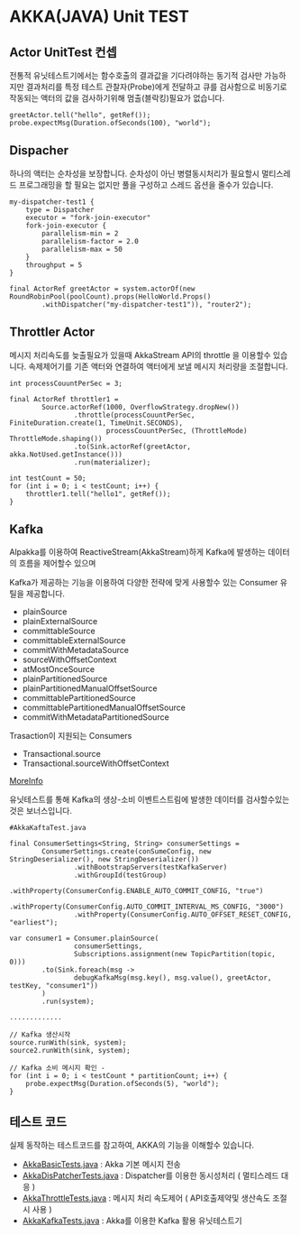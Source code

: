 # AKKA(JAVA) Unit TEST

## Actor UnitTest 컨셉

전통적 유닛테스트기에서는 함수호출의 결과값을 기다려야하는 동기적 검사만 가능하지만
결과처리를 특정 테스트 관찰자(Probe)에게 전달하고 큐를 검사함으로
비동기로 작동되는 액터의 값을 검사하기위해 멈출(블락킹)필요가 없습니다.
    
    greetActor.tell("hello", getRef());
    probe.expectMsg(Duration.ofSeconds(100), "world");

## Dispacher

하나의 액터는 순차성을 보장합니다. 순차성이 아닌 병렬동시처리가 필요할시 
멀티스레드 프로그래밍을 할 필요는 없지만
풀을 구성하고 스레드 옵션을 줄수가 있습니다.

    my-dispatcher-test1 { 
        type = Dispatcher 
        executor = "fork-join-executor" 
        fork-join-executor { 
            parallelism-min = 2 
            parallelism-factor = 2.0 
            parallelism-max = 50
        }
        throughput = 5
    }

    final ActorRef greetActor = system.actorOf(new RoundRobinPool(poolCount).props(HelloWorld.Props()
            .withDispatcher("my-dispatcher-test1")), "router2");

## Throttler Actor

메시지 처리속도를 늦출필요가 있을때 AkkaStream API의 throttle 을 이용할수 있습니다.
속제제어기를 기존 액터와 연결하여 액터에게 보낼 메시지 처리량을 조절합니다.

    int processCouuntPerSec = 3; 

    final ActorRef throttler1 =
            Source.actorRef(1000, OverflowStrategy.dropNew())
                    .throttle(processCouuntPerSec, FiniteDuration.create(1, TimeUnit.SECONDS),
                            processCouuntPerSec, (ThrottleMode) ThrottleMode.shaping())
                    .to(Sink.actorRef(greetActor, akka.NotUsed.getInstance()))
                    .run(materializer);

    int testCount = 50;
    for (int i = 0; i < testCount; i++) {
        throttler1.tell("hello1", getRef()); 
    }

## Kafka

Alpakka를 이용하여 ReactiveStream(AkkaStream)하게 Kafka에 발생하는 데이터의 흐름을 제어할수 있으며

Kafka가 제공하는 기능을 이용하여 다양한 전략에 맞게 사용할수 있는 Consumer 유틸을 제공합니다.

- plainSource
- plainExternalSource
- committableSource
- committableExternalSource
- commitWithMetadataSource
- sourceWithOffsetContext
- atMostOnceSource
- plainPartitionedSource
- plainPartitionedManualOffsetSource
- committablePartitionedSource
- committablePartitionedManualOffsetSource
- commitWithMetadataPartitionedSource

Trasaction이 지원되는 Consumers
- Transactional.source
- Transactional.sourceWithOffsetContext


[MoreInfo](https://doc.akka.io/docs/alpakka-kafka/current/consumer.html)


유닛테스트를 통해  Kafka의 생상-소비 이벤트스트림에 발생한 데이터를 검사할수있는것은 보너스입니다. 

```
#AkkaKaftaTest.java

final ConsumerSettings<String, String> consumerSettings =
        ConsumerSettings.create(conSumeConfig, new StringDeserializer(), new StringDeserializer())
                .withBootstrapServers(testKafkaServer)
                .withGroupId(testGroup)
                .withProperty(ConsumerConfig.ENABLE_AUTO_COMMIT_CONFIG, "true")
                .withProperty(ConsumerConfig.AUTO_COMMIT_INTERVAL_MS_CONFIG, "3000")
                .withProperty(ConsumerConfig.AUTO_OFFSET_RESET_CONFIG, "earliest");                

var consumer1 = Consumer.plainSource(
                consumerSettings,
                Subscriptions.assignment(new TopicPartition(topic, 0)))
        .to(Sink.foreach(msg ->
                debugKafkaMsg(msg.key(), msg.value(), greetActor, testKey, "consumer1"))
        )
        .run(system);

.............        
        
// Kafka 생산시작
source.runWith(sink, system);
source2.runWith(sink, system);

// Kafka 소비 메시지 확인 -
for (int i = 0; i < testCount * partitionCount; i++) {
    probe.expectMsg(Duration.ofSeconds(5), "world");
}        
```

## 테스트 코드

실제 동작하는 테스트코드를 참고하여, AKKA의 기능을 이해할수 있습니다.

- [AkkaBasicTests.java](AkkaBasicTests.java) : Akka 기본 메시지 전송
- [AkkaDisPatcherTests.java](AkkaDisPatcherTests.java) : Dispatcher를 이용한 동시성처리 ( 멀티스레드 대응 )
- [AkkaThrottleTests.java](AkkaThrottleTests.java) : 메시지 처리 속도제어 ( API호출제약및 생산속도 조절시 사용 )
- [AkkaKafkaTests.java](AkkaKafkaTests.java) : Akka를 이용한 Kafka 활용 유닛테스트기